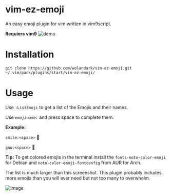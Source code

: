 # vim-ez-emoji
An easy emoji plugin for vim written in vim9script.

**Requiers vim9**
![demo](https://github.com/wolandark/vim-ez-emoji/assets/107309764/39010048-2573-417d-960c-f089fea5bef7)

# Installation

```
git clone https://github.com/wolandark/vim-ez-emoji.git ~/.vim/pack/plugins/start/vim-ez-emoji/
```

# Usage
Use `:ListEmoji` to get a list of the Emojis and their names.

Use _`emojiname:`_ and press space to complete them.

__Example:__ 

`smile:<space>` 🙂

`gnu:<space>` 🐃

__Tip:__
To get colored emojis in the terminal install the `fonts-noto-color-emoji` for Debian  and `noto-color-emoji-fontconfig` from AUR for Arch.

The list is much larger than this screenshot. This plugin probably includes more emojis than you will ever need but not too many to overwhelm.

![image](https://github.com/wolandark/vim-ez-emoji/assets/107309764/973d150b-5d09-474e-942d-d561f08b1b5c)
